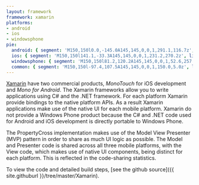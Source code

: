```yaml
---
layout: framework
framework: xamarin
platforms:
- android
- ios
- windowsphone
pie:
  android: { segment: 'M150,150l0.0,-145.0A145,145,0,0,1,291.1,116.7z', line: 'M150,150l141.1,-33.3' }
  ios: { segment: 'M150,150l141.1,-33.3A145,145,0,0,1,231.2,270.2z', line: 'M150,150l81.2,120.2' }
  windowsphone: { segment: 'M150,150l81.2,120.2A145,145,0,0,1,52.6,257.5z', line: 'M150,150l-97.4,107.5' }
  common: { segment: 'M150,150l-97.4,107.5A145,145,0,0,1,150.0,5.0z', line: 'M150,150l-0.0,-145.0' }
---
```

[Xamarin](http://xamarin.com/) have two commercial products, _MonoTouch_ for iOS development and _Mono for Android_. The Xamarin frameworks allow you to write applications using C# and the .NET framework. For each platform Xamarin provide bindings to the native platform APIs. As a result Xamarin applications make use of the native UI for each mobile platform. Xamarin do not provide a Windows Phone product because the C# and .NET code used for Android and iOS development is directly portable to Windows Phone.

The PropertyCross implementation makes use of the Model View Presenter (MVP) pattern in order to share as much UI logic as possible. The Model and Presenter code is shared across all three mobile platforms, with the View code, which makes use of native UI components, being distinct for each platform. This is reflected in the code-sharing statistics.

To view the code and detailed build steps, [see the github source]({{ site.githuburl }}/tree/master/Xamarin).